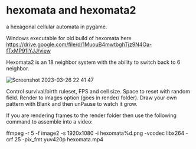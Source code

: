 # hexomata and hexomata2
a hexagonal cellular automata in pygame.

Windows executable for old build of hexomata here https://drive.google.com/file/d/1MuouB4mwtbghTjz9N4Oa-fTxMP91IYJJ/view

Hexomata2 is an 18 neighbor system with the ability to switch back to 6 neighbor.


![Screenshot 2023-03-26 22 41 47](https://user-images.githubusercontent.com/25610408/227827765-d3e715ec-4235-4eef-a6d2-bec1b9fd7bb4.png)

Control survival/birth ruleset, FPS and cell size. Space to reset with random field. Render to images option (goes in render/ folder). Draw your own pattern with Blank and then unPause to watch it grow.

If you are rendering frames to the render folder then use the following command to assemble into a video:

ffmpeg -r 5 -f image2 -s 1920x1080 -i hexomata%d.png -vcodec libx264 -crf 25  -pix_fmt yuv420p hexomata.mp4
